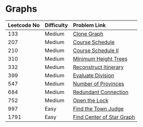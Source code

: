 # Graphs



| Leetcode No | Difficulty | Problem Link |
| :--- | :--- | :--- |
| 133 | Medium | [Clone Graph](../difficulty-based-problem-index/leetcode-medium/leetcode-133-clone-graph.md) |
| 207 | Medium | [Course Schedule](../difficulty-based-problem-index/leetcode-medium/leetcode-207-course-schedule.md) |
| 210 | Medium | [Course Schedule II](../difficulty-based-problem-index/leetcode-medium/leetcode-210-course-schedule-ii.md) |
| 310 | Medium | [Minimum Height Trees](../difficulty-based-problem-index/leetcode-medium/leetcode-310-minimum-height-trees.md) |
| 332 | Medium | [Reconstruct Itinerary](../difficulty-based-problem-index/leetcode-medium/leetcode-332-reconstruct-itinerary.md) |
| 399 | Medium | [Evaluate Division](../difficulty-based-problem-index/leetcode-medium/leetcode-399-evaluate-division.md) |
| 547 | Medium | [Number of Provinces](../difficulty-based-problem-index/leetcode-medium/leetcode-547-number-of-provinces.md) |
| 684 | Medium | [Redundant Connection](../difficulty-based-problem-index/leetcode-medium/leetcode-684-redundant-connection.md) |
| 752 | Medium | [Open the Lock](../difficulty-based-problem-index/leetcode-medium/leetcode-752-open-the-lock.md) |
| 997 | Easy | [Find the Town Judge](../difficulty-based-problem-index/leetcode-easy/leetcode-997-find-the-town-judge.md) |
| 1791 | Easy | [Find Center of Star Graph](../difficulty-based-problem-index/leetcode-easy/leetcode-1791-find-center-of-star-graph.md) |



